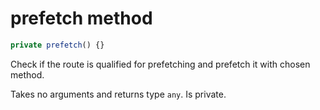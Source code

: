# prefetch method

```js
private prefetch() {}
```

Check if the route is qualified for prefetching and prefetch it with chosen method.

Takes no arguments and returns type `any`. Is private.